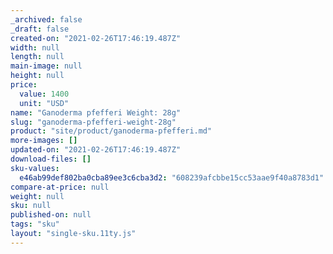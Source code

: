 ```yaml
---
_archived: false
_draft: false
created-on: "2021-02-26T17:46:19.487Z"
width: null
length: null
main-image: null
height: null
price:
  value: 1400
  unit: "USD"
name: "Ganoderma pfefferi Weight: 28g"
slug: "ganoderma-pfefferi-weight-28g"
product: "site/product/ganoderma-pfefferi.md"
more-images: []
updated-on: "2021-02-26T17:46:19.487Z"
download-files: []
sku-values:
  e46ab99def802ba0cba89ee3c6cba3d2: "608239afcbbe15cc53aae9f40a8783d1"
compare-at-price: null
weight: null
sku: null
published-on: null
tags: "sku"
layout: "single-sku.11ty.js"
---
```



